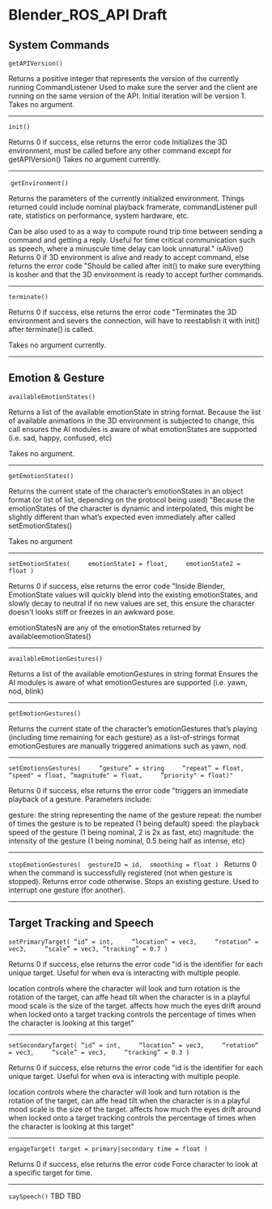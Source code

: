 Blender_ROS_API Draft
===


System Commands
---

`getAPIVersion()`

Returns a positive integer that represents the version of the currently running CommandListener	Used to make sure the server and the client are running on the same version of the API. Initial iteration will be version 1. Takes no argument.

---
`init()`

Returns 0 if success, else returns the error code	Initializes the 3D environment, must be called before any other command except for getAPIVersion() Takes no argument currently.

---
 `getEnvironment()`

Returns the parameters of the currently initialized environment. Things returned could include nominal playback framerate, commandListener pull rate, statistics on performance, system hardware, etc.

Can be also used to as a way to compute round trip time between sending a command and getting a reply. Useful for time critical communication such as speech, where a minuscule time delay can look unnatural."
isAlive()	Returns 0 if 3D environment is alive and ready to accept command, else returns the error code	"Should be called after init() to make sure everything is kosher and that the 3D environment is ready to accept further commands.

---

`terminate()`

Returns 0 if success, else returns the error code	"Terminates the 3D environment and severs the connection, will have to reestablish it with init() after terminate() is called.

Takes no argument currently.

---

Emotion & Gesture
---


`availableEmotionStates()`

Returns a list of the available emotionState in string format. Because the list of available animations in the 3D environment is subjected to change, this call ensures the AI modules is aware of what emotionStates are supported (i.e. sad, happy, confused, etc)

Takes no argument.

---
`getEmotionStates()`

Returns the current state of the character’s emotionStates in an object format (or list of list, depending on the protocol being used)	"Because the emotionStates of the character is dynamic and interpolated, this might be slightly different than what’s expected even immediately after called setEmotionStates()

Takes no argument

---

`setEmotionStates(     emotionState1 = float,     emotionState2 = float )`

Returns 0 if success, else returns the error code	"Inside Blender, EmotionState values will quickly blend into the existing emotionStates, and slowly decay to neutral if no new values are set, this ensure the character doesn't looks stiff or freezes in an awkward pose.

emotionStatesN are any of the emotionStates returned by availableemotionStates()

---		

`availableEmotionGestures()`

Returns a list of the available emotionGestures in string format	Ensures the AI modules is aware of what emotionGestures are supported (i.e. yawn, nod, blink)

---

`getEmotionGestures()`

Returns the current state of the character’s emotionGestures that’s playing (including time remaining for each gesture) as a list-of-strings format	emotionGestures are manually triggered animations such as yawn, nod. 

---

`setEmotionsGestures(     “gesture” = string     “repeat” = float,      “speed" = float,
    “magnitude" = float,     “priority" = float)"`
    
Returns 0 if success, else returns the error code	"triggers an immediate playback of a gesture. Parameters include:

gesture: the string representing the name of the gesture
repeat: the number of times the gesture is to be repeated (1 being default)
speed: the playback speed of the gesture (1 being nominal, 2 is 2x as fast, etc)
magnitude: the intensity of the gesture (1 being nominal, 0.5 being half as intense, etc)

---
`stopEmotionGestures(  gestureID = id,  smoothing = float
)
`
Returns 0 when the command is successfully registered (not when gesture is stopped). Returns error code otherwise.	Stops an existing gesture. Used to interrupt one gesture (for another).

---	
		
Target Tracking and Speech
---


`setPrimaryTarget(
    “id” = int,     “location” = vec3,     “rotation” = vec3,     “scale” = vec3,
    “tracking” = 0.7 )`
    
Returns 0 if success, else returns the error code	"id is the identifier for each unique target. Useful for when eva is interacting with multiple people.

location controls where the character will look and turn
rotation is the rotation of the target, can affe head tilt when the character is in a playful mood scale is the size of the target. affects how much the eyes drift around when locked onto a target
tracking controls the percentage of times when the character is looking at this target"

---
`setSecondaryTarget(
    “id” = int,     “location” = vec3,     “rotation” = vec3,     “scale” = vec3,     “tracking” = 0.3 )`
    
Returns 0 if success, else returns the error code	"id is the identifier for each unique target. Useful for when eva is interacting with multiple people.

location controls where the character will look and turn
rotation is the rotation of the target, can affe head tilt when the character is in a playful mood scale is the size of the target. affects how much the eyes drift around when locked onto a target
tracking controls the percentage of times when the character is looking at this target"

---
`engageTarget( target = primary|secondary
time = float )`

Returns 0 if success, else returns the error code	Force character to look at a specific target for time.

---

`saySpeech()` TBD	TBD
		
		